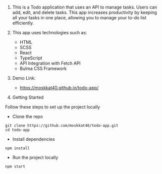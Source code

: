 1. This is a Todo application that uses an API to manage tasks. Users can add, edit, and delete tasks. This app increases productivity by keeping all your tasks in one place, allowing you to manage your to-do list efficiently.
   
2. This app uses technologies such as:
   - HTML
   - SCSS
   - React
   - TypeScript
   - API Integration with Fetch API
   - Bulma CSS Framework
     
3. Demo Link:
   - https://moskkat40.github.io/todo-app/

4. Getting Started

Follow these steps to set up the project locally

  -  Clone the repo
  ```
  git clone https://github.com/moskkat40/todo-app.git
  cd todo-app
  ```
  -  Install dependencies
  ```
  npm install
  ```
  -  Run the project locally
  ```
  npm start
  ```
